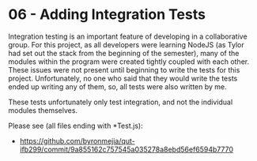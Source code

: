 # 06 - Adding Integration Tests
Integration testing is an important feature of
developing in a collaborative group. For this project, 
as all developers were learning NodeJS (as Tylor had set out
the stack from the beginning of the semester), many of the 
modules within the program were created tightly coupled
with each other. These issues were not present until 
beginning to write the tests for this project. Unfortunately, 
no one who said that they would write the tests ended up writing 
any of them, so, all tests were also written by me.

These tests unfortunately only test integration, and not the 
individual modules themselves. 

Please see (all files ending with *Test.js):
  - https://github.com/byronmejia/qut-ifb299/commit/9a855162c757545a035278a8ebd56ef6594b7770
